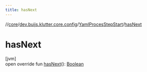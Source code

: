 ```yaml
---
title: hasNext
---
```

//[core](../../../index.html)/[dev.buijs.klutter.core.config](../index.html)/[YamlProcesStepStart](index.html)/[hasNext](has-next.html)



# hasNext



[jvm]\
open override fun [hasNext](has-next.html)(): [Boolean](https://kotlinlang.org/api/latest/jvm/stdlib/kotlin/-boolean/index.html)




